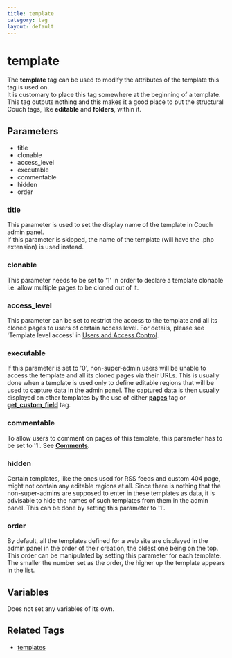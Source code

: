 ```yaml
---
title: template
category: tag
layout: default
---
```


# template

The **template** tag can be used to modify the attributes of the template this tag is used on.<br/>
It is customary to place this tag somewhere at the beginning of a template. This tag outputs nothing and this makes it a good place to put the structural Couch tags, like **editable** and **folders**, within it.

## Parameters

*   title
*   clonable
*   access\_level
*   executable
*   commentable
*   hidden
*   order

### title

This parameter is used to set the display name of the template in Couch admin panel.<br/>
If this parameter is skipped, the name of the template (will have the .php extension) is used instead.

### clonable

This parameter needs to be set to '1' in order to declare a template clonable i.e. allow multiple pages to be cloned out of it.

### access_level

This parameter can be set to restrict the access to the template and all its cloned pages to users of certain access level. For details, please see 'Template level access' in [Users and Access Control](../../concepts/users.html).

### executable

If this parameter is set to '0', non-super-admin users will be unable to access the template and all its cloned pages via their URLs. This is usually done when a template is used only to define editable regions that will be used to capture data in the admin panel. The captured data is then usually displayed on other templates by the use of either [**pages**](../pages.html) tag or [**get\_custom\_field**](../get_custom_field.html) tag.

### commentable

To allow users to comment on pages of this template, this parameter has to be set to '1'. See [**Comments**](../../concepts/using-comments.html).

### hidden

Certain templates, like the ones used for RSS feeds and custom 404 page, might not contain any editable regions at all. Since there is nothing that the non-super-admins are supposed to enter in these templates as data, it is advisable to hide the names of such templates from them in the admin panel. This can be done by setting this parameter to '1'.

### order

By default, all the templates defined for a web site are displayed in the admin panel in the order of their creation, the oldest one being on the top. This order can be manipulated by setting this parameter for each template. The smaller the number set as the order, the higher up the template appears in the list.

## Variables

Does not set any variables of its own.

## Related Tags

*   [templates](../templates.html)
